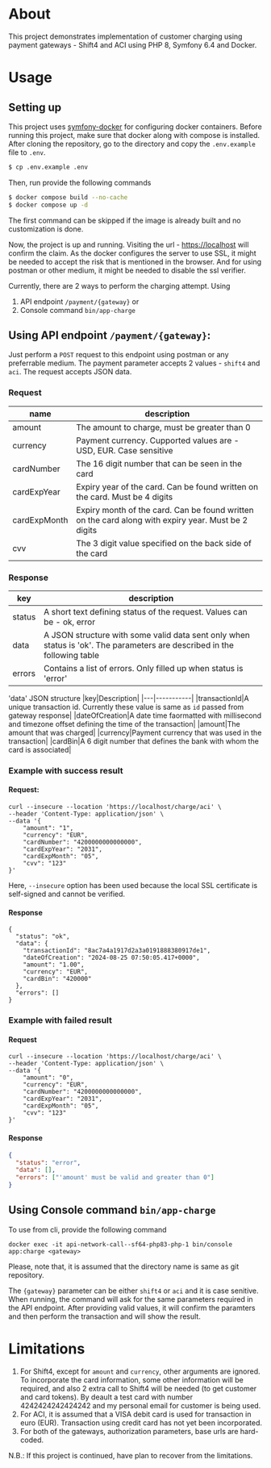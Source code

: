 # About
This project demonstrates implementation of customer charging using payment gateways - Shift4 and ACI using PHP 8, Symfony 6.4 and Docker.

# Usage

## Setting up
This project uses [symfony-docker](https://github.com/dunglas/symfony-docker) for configuring docker containers. Before running this project, make sure that docker along with compose is installed. After cloning the repository, go to the directory and copy the `.env.example` file to `.env`.
```bash
$ cp .env.example .env
```
Then, run provide the following commands
```bash
$ docker compose build --no-cache
$ docker compose up -d
```
The first command can be skipped if the image is already built and no customization is done.

Now, the project is up and running. Visiting the url - [https://localhost](https://localhost) will confirm the claim. As the docker configures the server to use SSL, it might be needed to accept the risk that is mentioned in the browser. And for using postman or other medium, it might be needed to disable the ssl verifier.

Currently, there are 2 ways to perform the charging attempt. Using

1. API endpoint `/payment/{gateway}` or
2. Console command `bin/app-charge`

## Using API endpoint `/payment/{gateway}`:
Just perform a `POST` request to this endpoint using postman or any preferrable medium. The payment parameter accepts 2 values - `shift4` and `aci`. The request accepts JSON data.

### Request

|name|description|
|----|-----------|
|amount|The amount to charge, must be greater than 0|
|currency|Payment currency. Cupported values are - USD, EUR. Case sensitive|
|cardNumber|The 16 digit number that can be seen in the card|
|cardExpYear|Expiry year of the card. Can be found written on the card. Must be 4 digits|
|cardExpMonth|Expiry month of the card. Can be found written on the card along with expiry year. Must be 2 digits|
|cvv|The 3 digit value specified on the back side of the card|

### Response

|key|description|
|----|-----------|
|status|A short text defining status of the request. Values can be - ok, error|
|data|A JSON structure with some valid data sent only when status is 'ok'. The parameters are described in the following table|
|errors|Contains a list of errors. Only filled up when status is 'error'|

'data' JSON structure
|key|Description|
|---|-----------|
|transactionId|A unique transaction id. Currently these value is same as `id` passed from gateway response|
|dateOfCreation|A date time faormatted with millisecond and timezone offset defining the time of the transaction|
|amount|The amount that was charged|
|currency|Payment currency that was used in the transaction|
|cardBin|A 6 digit number that defines the bank with whom the card is associated|

### Example with success result
#### Request:
```
curl --insecure --location 'https://localhost/charge/aci' \
--header 'Content-Type: application/json' \
--data '{
    "amount": "1",
    "currency": "EUR",
    "cardNumber": "4200000000000000",
    "cardExpYear": "2031",
    "cardExpMonth": "05",
    "cvv": "123"
}'
```
Here, `--insecure` option has been used because the local SSL certificate is self-signed and cannot be verified.

#### Response
```
{
  "status": "ok",
  "data": {
    "transactionId": "8ac7a4a1917d2a3a0191888380917de1",
    "dateOfCreation": "2024-08-25 07:50:05.417+0000",
    "amount": "1.00",
    "currency": "EUR",
    "cardBin": "420000"
  },
  "errors": []
}
```

### Example with failed result
#### Request
```
curl --insecure --location 'https://localhost/charge/aci' \
--header 'Content-Type: application/json' \
--data '{
    "amount": "0",
    "currency": "EUR",
    "cardNumber": "4200000000000000",
    "cardExpYear": "2031",
    "cardExpMonth": "05",
    "cvv": "123"
}'
```
#### Response
```JSON
{
  "status": "error",
  "data": [],
  "errors": ["'amount' must be valid and greater than 0"]
}
```

## Using Console command `bin/app-charge`

To use from cli, provide the following command
```
docker exec -it api-network-call--sf64-php83-php-1 bin/console app:charge <gateway>
```
Please, note that, it is assumed that the directory name is same as git repository.

The `{gateway}` parameter can be either `shift4` or `aci` and it is case senitive. When running, the command will ask for the same parameters required in the API endpoint. After providing valid values, it will confirm the paramters and then perform the transaction and will show the result.

# Limitations
1. For Shift4, except for `amount` and `currency`, other arguments are ignored. To incorporate the card information, some other information will be required, and also 2 extra call to Shift4 will be needed (to get customer and card tokens). By deault a test card with number 4242424242424242 and my personal email for customer is being used.
2. For ACI, it is assumed that a VISA debit card is used for transaction in euro (EUR). Transaction using credit card has not yet been incorporated.
3. For both of the gateways, authorization parameters, base urls are hard-coded.

N.B.: If this project is continued, have plan to recover from the limitations.